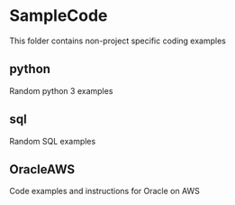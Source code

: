 # SampleCode

This folder contains non-project specific coding examples

## python

Random python 3 examples

## sql

Random SQL examples

## OracleAWS

Code examples and instructions for Oracle on AWS
